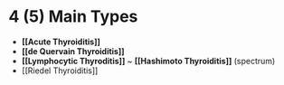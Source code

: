 # 4 (5) Main Types
- **[[Acute Thyroiditis]]**
- **[[de Quervain Thyroiditis]]**
- **[[Lymphocytic Thyroditis]]** ~ **[[Hashimoto Thyroiditis]]** (spectrum)
- [[Riedel Thyroiditis]]